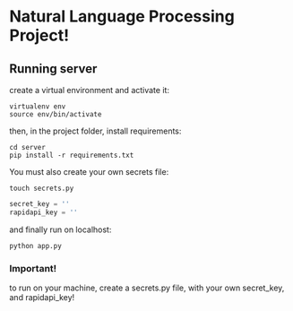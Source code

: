 # Natural Language Processing Project!

## Running server

create a virtual environment and activate it:

```
virtualenv env
source env/bin/activate
```

then, in the project folder, install requirements:

```
cd server
pip install -r requirements.txt
```

You must also create your own secrets file:

```
touch secrets.py
```

```python
secret_key = ''
rapidapi_key = ''
```

and finally run on localhost:

```
python app.py
```

### Important!

to run on your machine, create a secrets.py file, with your own secret_key, and rapidapi_key!
